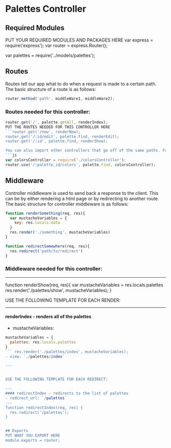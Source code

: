 # Palettes Controller

## Required Modules
PUT YOUR REQUIRED MODULES AND PACKAGES HERE
var express = require('express');
var router = express.Router();

var palettes = require('../models/palettes');

## Routes 
Routes tell our app what to do when a request is made to a certain path. The basic structure of a route is as follows:
```js 
router.method('path', middleWare1, middleWare2);
```
### Routes needed for this controller:
```js 
router.get('/', palette.getAll, renderIndex);
PUT THE ROUTES NEEDED FOR THIS CONTROLLER HERE
```router.get('/new', renderNew);
router.get('/:id/edit', palette.find, renderEdit);
router.get('/:id', palette.find, renderShow);

You can also import other controllers that go off of the same paths. For this controller the base is `/palettes` The colors controller is going to have a base of `/palettes/:palette_id/colors` we can therefore do the following:
```js
var colorsController = require('./colorsController');
router.use('/:palette_id/colors', palette.find, colorsController);
```

## Middleware
Controller middleware is used to send back a response to the client. This can be by either rendering a html page or by redirecting to another route. The basic structure for controller middleware is as follows:
```js
function renderSomething(req, res){
  var mustacheVariables = {
    key: res.locals.data
  }
  res.render('./something', mustacheVariables)
}

function redirectSomewhere(req, res){
  res.redirect('path/to/redirect')
}
```

### Middleware needed for this controller:

---
function renderShow(req, res){
  var mustacheVariables = res.locals.palettes
  res.render('./palettes/show', mustacheVariables);
}

USE THE FOLLOWING TEMPLATE FOR EACH RENDER:

---
#### renderIndex - renders all of the palettes
- mustacheVariables: 
```js  
mustacheVariables = {
  palettes: res.locals.palettes
}
``` res.render('./palettes/index', mustacheVariables);
- view: `./palettes/index`

---


USE THE FOLLOWING TEMPLATE FOR EACH REDIRECT:

---
#### redirectIndex - redirects to the list of palettes 
- redirect_url: `/palettes`
---
function redirectIndex(req, res) {
  res.redirect('/palettes');
}


## Exports
PUT WHAT YOU EXPORT HERE
module.exports = router;
